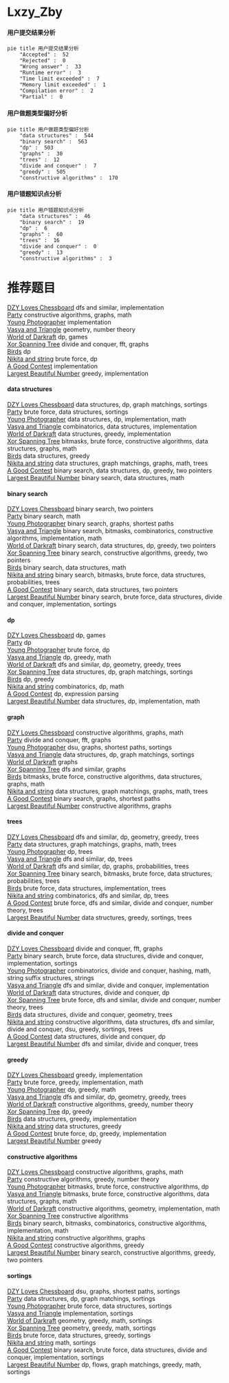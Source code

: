 # Lxzy_Zby
<!-- tabs:start -->
#### **用户提交结果分析**

```mermaid
pie title 用户提交结果分析
    "Accepted" :  52
    "Rejected" :  0
    "Wrong answer" :  33
    "Runtime error" :  3
    "Time limit exceeded" :  7
    "Memory limit exceeded" :  1
    "Compilation error" :  2
    "Partial" :  0
```
#### **用户做题类型偏好分析**

```mermaid
pie title 用户做题类型偏好分析
    "data structures" :  544
    "binary search" :  563
    "dp" :  503
    "graphs" :  30
    "trees" :  12
    "divide and conquer" :  7
    "greedy" :  505
    "constructive algorithms" :  170
```
#### **用户错题知识点分析**

```mermaid
pie title 用户错题知识点分析
    "data structures" :  46
    "binary search" :  19
    "dp" :  6
    "graphs" :  60
    "trees" :  16
    "divide and conquer" :  0
    "greedy" :  13
    "constructive algorithms" :  3
```
<!-- tabs:end -->
# 推荐题目
[DZY Loves Chessboard](http://codeforces.com/problemset/problem/445/A)		dfs and similar,
                        implementation		  
[Party](http://codeforces.com/problemset/problem/23/B)		constructive algorithms,
                        graphs,
                        math		  
[Young Photographer](http://codeforces.com/problemset/problem/14/B)		implementation		  
[Vasya and Triangle](https://codeforces.com/contest/1053/problem/A)		geometry,
                        number theory		  
[World of Darkraft](http://codeforces.com/problemset/problem/138/D)		dp,
                        games		  
[Xor Spanning Tree](https://codeforces.com/contest/1219/problem/B)		divide and conquer,
                        fft,
                        graphs		  
[Birds](http://codeforces.com/problemset/problem/922/E)		dp		  
[Nikita and string](http://codeforces.com/problemset/problem/877/B)		brute force,
                        dp		  
[A Good Contest](http://codeforces.com/problemset/problem/681/A)		implementation		  
[Largest Beautiful Number](http://codeforces.com/problemset/problem/946/E)		greedy,
                        implementation		  
<!-- tabs:start -->
#### **data structures**
[DZY Loves Chessboard](http://codeforces.com/problemset/problem/1389/F)		data structures,
                        dp,
                        graph matchings,
                        sortings		  
[Party](http://codeforces.com/problemset/problem/1320/C)		brute force,
                        data structures,
                        sortings		  
[Young Photographer](http://codeforces.com/problemset/problem/280/E)		data structures,
                        dp,
                        implementation,
                        math		  
[Vasya and Triangle](http://codeforces.com/problemset/problem/364/A)		combinatorics,
                        data structures,
                        implementation		  
[World of Darkraft](https://codeforces.com/contest/1435/problem/D)		data structures,
                        greedy,
                        implementation		  
[Xor Spanning Tree](http://codeforces.com/problemset/problem/1163/E)		bitmasks,
                        brute force,
                        constructive algorithms,
                        data structures,
                        graphs,
                        math		  
[Birds](http://codeforces.com/problemset/problem/1446/D1)		data structures,
                        greedy		  
[Nikita and string](http://codeforces.com/problemset/problem/1284/F)		data structures,
                        graph matchings,
                        graphs,
                        math,
                        trees		  
[A Good Contest](http://codeforces.com/problemset/problem/1492/C)		binary search,
                        data structures,
                        dp,
                        greedy,
                        two pointers		  
[Largest Beautiful Number](http://codeforces.com/problemset/problem/1490/G)		binary search,
                        data structures,
                        math		  
#### **binary search**
[DZY Loves Chessboard](http://codeforces.com/problemset/problem/620/D)		binary search,
                        two pointers		  
[Party](http://codeforces.com/problemset/problem/1183/C)		binary search,
                        math		  
[Young Photographer](http://codeforces.com/problemset/problem/301/B)		binary search,
                        graphs,
                        shortest paths		  
[Vasya and Triangle](https://codeforces.com/contest/1509/problem/E)		binary search,
                        bitmasks,
                        combinatorics,
                        constructive algorithms,
                        implementation,
                        math		  
[World of Darkraft](http://codeforces.com/problemset/problem/1492/C)		binary search,
                        data structures,
                        dp,
                        greedy,
                        two pointers		  
[Xor Spanning Tree](http://codeforces.com/problemset/problem/1463/D)		binary search,
                        constructive algorithms,
                        greedy,
                        two pointers		  
[Birds](http://codeforces.com/problemset/problem/1490/G)		binary search,
                        data structures,
                        math		  
[Nikita and string](http://codeforces.com/problemset/problem/1479/D)		binary search,
                        bitmasks,
                        brute force,
                        data structures,
                        probabilities,
                        trees		  
[A Good Contest](http://codeforces.com/problemset/problem/1436/E)		binary search,
                        data structures,
                        two pointers		  
[Largest Beautiful Number](http://codeforces.com/problemset/problem/1461/D)		binary search,
                        brute force,
                        data structures,
                        divide and conquer,
                        implementation,
                        sortings		  
#### **dp**
[DZY Loves Chessboard](http://codeforces.com/problemset/problem/138/D)		dp,
                        games		  
[Party](http://codeforces.com/problemset/problem/922/E)		dp		  
[Young Photographer](http://codeforces.com/problemset/problem/877/B)		brute force,
                        dp		  
[Vasya and Triangle](https://codeforces.com/contest/604/problem/C)		dp,
                        greedy,
                        math		  
[World of Darkraft](http://codeforces.com/problemset/problem/814/D)		dfs and similar,
                        dp,
                        geometry,
                        greedy,
                        trees		  
[Xor Spanning Tree](http://codeforces.com/problemset/problem/1389/F)		data structures,
                        dp,
                        graph matchings,
                        sortings		  
[Birds](http://codeforces.com/problemset/problem/732/B)		dp,
                        greedy		  
[Nikita and string](http://codeforces.com/problemset/problem/1081/C)		combinatorics,
                        dp,
                        math		  
[A Good Contest](http://codeforces.com/problemset/problem/115/D)		dp,
                        expression parsing		  
[Largest Beautiful Number](http://codeforces.com/problemset/problem/280/E)		data structures,
                        dp,
                        implementation,
                        math		  
#### **graph**
[DZY Loves Chessboard](http://codeforces.com/problemset/problem/23/B)		constructive algorithms,
                        graphs,
                        math		  
[Party](https://codeforces.com/contest/1219/problem/B)		divide and conquer,
                        fft,
                        graphs		  
[Young Photographer](http://codeforces.com/problemset/problem/1081/D)		dsu,
                        graphs,
                        shortest paths,
                        sortings		  
[Vasya and Triangle](http://codeforces.com/problemset/problem/1389/F)		data structures,
                        dp,
                        graph matchings,
                        sortings		  
[World of Darkraft](http://codeforces.com/problemset/problem/707/B)		graphs		  
[Xor Spanning Tree](http://codeforces.com/problemset/problem/118/E)		dfs and similar,
                        graphs		  
[Birds](http://codeforces.com/problemset/problem/1163/E)		bitmasks,
                        brute force,
                        constructive algorithms,
                        data structures,
                        graphs,
                        math		  
[Nikita and string](http://codeforces.com/problemset/problem/1284/F)		data structures,
                        graph matchings,
                        graphs,
                        math,
                        trees		  
[A Good Contest](http://codeforces.com/problemset/problem/301/B)		binary search,
                        graphs,
                        shortest paths		  
[Largest Beautiful Number](http://codeforces.com/problemset/problem/1495/C)		constructive algorithms,
                        graphs		  
#### **trees**
[DZY Loves Chessboard](http://codeforces.com/problemset/problem/814/D)		dfs and similar,
                        dp,
                        geometry,
                        greedy,
                        trees		  
[Party](http://codeforces.com/problemset/problem/1284/F)		data structures,
                        graph matchings,
                        graphs,
                        math,
                        trees		  
[Young Photographer](http://codeforces.com/problemset/problem/1322/F)		dp,
                        trees		  
[Vasya and Triangle](http://codeforces.com/problemset/problem/1060/E)		dfs and similar,
                        dp,
                        trees		  
[World of Darkraft](http://codeforces.com/problemset/problem/839/C)		dfs and similar,
                        dp,
                        graphs,
                        probabilities,
                        trees		  
[Xor Spanning Tree](http://codeforces.com/problemset/problem/1479/D)		binary search,
                        bitmasks,
                        brute force,
                        data structures,
                        probabilities,
                        trees		  
[Birds](http://codeforces.com/problemset/problem/1511/C)		brute force,
                        data structures,
                        implementation,
                        trees		  
[Nikita and string](http://codeforces.com/problemset/problem/1499/F)		combinatorics,
                        dfs and similar,
                        dp,
                        trees		  
[A Good Contest](http://codeforces.com/problemset/problem/1491/E)		brute force,
                        dfs and similar,
                        divide and conquer,
                        number theory,
                        trees		  
[Largest Beautiful Number](http://codeforces.com/problemset/problem/1466/D)		data structures,
                        greedy,
                        sortings,
                        trees		  
#### **divide and conquer**
[DZY Loves Chessboard](https://codeforces.com/contest/1219/problem/B)		divide and conquer,
                        fft,
                        graphs		  
[Party](http://codeforces.com/problemset/problem/1461/D)		binary search,
                        brute force,
                        data structures,
                        divide and conquer,
                        implementation,
                        sortings		  
[Young Photographer](http://codeforces.com/problemset/problem/1466/G)		combinatorics,
                        divide and conquer,
                        hashing,
                        math,
                        string suffix structures,
                        strings		  
[Vasya and Triangle](http://codeforces.com/problemset/problem/1490/D)		dfs and similar,
                        divide and conquer,
                        implementation		  
[World of Darkraft](https://codeforces.com/contest/1483/problem/C)		data structures,
                        divide and conquer,
                        dp		  
[Xor Spanning Tree](http://codeforces.com/problemset/problem/1491/E)		brute force,
                        dfs and similar,
                        divide and conquer,
                        number theory,
                        trees		  
[Birds](http://codeforces.com/problemset/problem/1303/G)		data structures,
                        divide and conquer,
                        geometry,
                        trees		  
[Nikita and string](http://codeforces.com/problemset/problem/1494/D)		constructive algorithms,
                        data structures,
                        dfs and similar,
                        divide and conquer,
                        dsu,
                        greedy,
                        sortings,
                        trees		  
[A Good Contest](http://codeforces.com/problemset/problem/1482/E)		data structures,
                        divide and conquer,
                        dp		  
[Largest Beautiful Number](http://codeforces.com/problemset/problem/566/C)		dfs and similar,
                        divide and conquer,
                        trees		  
#### **greedy**
[DZY Loves Chessboard](http://codeforces.com/problemset/problem/946/E)		greedy,
                        implementation		  
[Party](http://codeforces.com/problemset/problem/547/A)		brute force,
                        greedy,
                        implementation,
                        math		  
[Young Photographer](https://codeforces.com/contest/604/problem/C)		dp,
                        greedy,
                        math		  
[Vasya and Triangle](http://codeforces.com/problemset/problem/814/D)		dfs and similar,
                        dp,
                        geometry,
                        greedy,
                        trees		  
[World of Darkraft](http://codeforces.com/problemset/problem/1396/A)		constructive algorithms,
                        greedy,
                        number theory		  
[Xor Spanning Tree](http://codeforces.com/problemset/problem/732/B)		dp,
                        greedy		  
[Birds](https://codeforces.com/contest/1435/problem/D)		data structures,
                        greedy,
                        implementation		  
[Nikita and string](http://codeforces.com/problemset/problem/1446/D1)		data structures,
                        greedy		  
[A Good Contest](http://codeforces.com/problemset/problem/1499/B)		brute force,
                        dp,
                        greedy,
                        implementation		  
[Largest Beautiful Number](http://codeforces.com/problemset/problem/33/C)		greedy		  
#### **constructive algorithms**
[DZY Loves Chessboard](http://codeforces.com/problemset/problem/23/B)		constructive algorithms,
                        graphs,
                        math		  
[Party](http://codeforces.com/problemset/problem/1396/A)		constructive algorithms,
                        greedy,
                        number theory		  
[Young Photographer](http://codeforces.com/problemset/problem/868/C)		bitmasks,
                        brute force,
                        constructive algorithms,
                        dp		  
[Vasya and Triangle](http://codeforces.com/problemset/problem/1163/E)		bitmasks,
                        brute force,
                        constructive algorithms,
                        data structures,
                        graphs,
                        math		  
[World of Darkraft](http://codeforces.com/problemset/problem/40/A)		constructive algorithms,
                        geometry,
                        implementation,
                        math		  
[Xor Spanning Tree](http://codeforces.com/problemset/problem/301/C)		constructive algorithms		  
[Birds](https://codeforces.com/contest/1509/problem/E)		binary search,
                        bitmasks,
                        combinatorics,
                        constructive algorithms,
                        implementation,
                        math		  
[Nikita and string](http://codeforces.com/problemset/problem/1495/C)		constructive algorithms,
                        graphs		  
[A Good Contest](http://codeforces.com/problemset/problem/1493/A)		constructive algorithms,
                        greedy		  
[Largest Beautiful Number](http://codeforces.com/problemset/problem/1463/D)		binary search,
                        constructive algorithms,
                        greedy,
                        two pointers		  
#### **sortings**
[DZY Loves Chessboard](http://codeforces.com/problemset/problem/1081/D)		dsu,
                        graphs,
                        shortest paths,
                        sortings		  
[Party](http://codeforces.com/problemset/problem/1389/F)		data structures,
                        dp,
                        graph matchings,
                        sortings		  
[Young Photographer](http://codeforces.com/problemset/problem/1320/C)		brute force,
                        data structures,
                        sortings		  
[Vasya and Triangle](http://codeforces.com/problemset/problem/811/B)		implementation,
                        sortings		  
[World of Darkraft](https://codeforces.com/contest/1496/problem/C)		geometry,
                        greedy,
                        math,
                        sortings		  
[Xor Spanning Tree](http://codeforces.com/problemset/problem/1495/A)		geometry,
                        greedy,
                        math,
                        sortings		  
[Birds](http://codeforces.com/problemset/problem/1497/A)		brute force,
                        data structures,
                        greedy,
                        sortings		  
[Nikita and string](http://codeforces.com/problemset/problem/1427/A)		math,
                        sortings		  
[A Good Contest](http://codeforces.com/problemset/problem/1461/D)		binary search,
                        brute force,
                        data structures,
                        divide and conquer,
                        implementation,
                        sortings		  
[Largest Beautiful Number](http://codeforces.com/problemset/problem/1437/C)		dp,
                        flows,
                        graph matchings,
                        greedy,
                        math,
                        sortings		  
<!-- tabs:end -->
